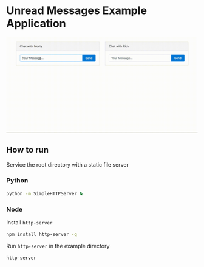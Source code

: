 # Unread Messages Example Application

![alt gifs are awesome, right?](output.gif)

## How to run

Service the root directory with a static file server

### Python

```sh
python -m SimpleHTTPServer &
```

### Node

Install ```http-server```

```sh
npm install http-server -g
```

Run ```http-server``` in the example directory

```sh
http-server
```